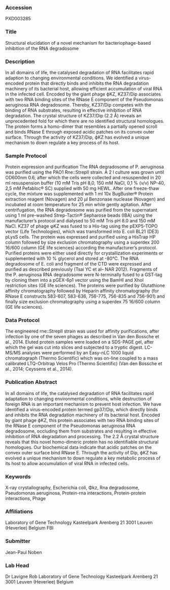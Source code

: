 ### Accession
PXD003285

### Title
Structural elucidation of a novel mechanism for  bacteriophage-based inhibition of the RNA degradosome

### Description
In all domains of life, the catalysed degradation of RNA facilitates rapid adaption to changing environmental conditions. We identified a virus-encoded protein that directly binds and inhibits the RNA degradation machinery of its bacterial host, allowing efficient accumulation of viral RNA in the infected cell. Encoded by the giant phage фKZ, KZ37/Dip associates with two RNA binding sites of the RNase E component of the Pseudomonas aeruginosa RNA degradosome. Thereby, KZ37/Dip competes with the binding of RNA substrates, resulting in effective inhibition of RNA degradation. The crystal structure of KZ37/Dip (2.2 Å) reveals an unprecedented fold for which there are no identified structural homologues. The protein forms a homo-dimer that resembles a partially opened scroll and binds RNase E through exposed acidic patches on its convex outer surface. Through the activity of KZ37/Dip, фKZ has evolved a unique mechanism to down regulate a key process of its host.

### Sample Protocol
Protein expression and purification The RNA degradosome of P. aeruginosa was purified using the PAO1 Rne::StrepII strain. A 2 l culture was grown until OD600nm 0.6, after which the cells were collected and resuspended in 20 ml resuspension buffer (10 mM Tris pH 8,0, 150 mM NaCl, 0,1 % (v/v) NP-40, 2,5 mM Pefabloc® SC) supplied with 50 mg HEWL. After one freeze-thaw cycle, the mixture was supplemented with 1 ml 10x BugBuster® Protein extraction reagent (Novagen) and 20 µl Benzonase nuclease (Novagen) and incubated at room temperature for 25 min while gently agitation. After centrifugation, the RNA degradosome was purified from the supernatant using 1 ml pre-washed Strep-Tactin® Sepharose beads (IBA) using the manufacturer’s protocol and dialysed to 50 mM Tris pH 8.0 and 150 mM NaCl. KZ37 of phage φKZ was fused to a His-tag using the pEXP5-TOPO vector (Life Technologies), which was transformed into E. coli BL21 (DE3) pLysS cells. The protein was expressed and purified using a HisTrap HP column followed by size exclusion chromatography using a superdex 200 16/600 column (GE life sciences) according the manufacturer’s protocol. Purified proteins were either used directly for crystallization experiments or supplemented with 10 % glycerol and stored at -80°C.  The RNA degradosome of E. coli and fragment of the CTD were expressed and purified as described previously (Tsai YC et al– NAR 2012).  Fragments of the P. aeruginosa RNA degradosome were N-terminally fused to a GST-tag by cloning them into a pGEX-6p1 vector using the BamHI and XhoI restriction sites (GE life sciences). The proteins were purified by Glutathione affinity chromatography followed by Heparin affinity chromatography (for RNase E constructs 583-607, 583-636, 756-775, 756-835 and 756-901) and finally size exclusion chromatography using a superdex 75 16/600 column (GE life sciences).

### Data Protocol
The engineered rne::StrepII strain was used for affinity purifications, after infection by one of the seven phages as described in Van den Bossche et al., 2014. Eluted protein samples were loaded on a SDS-PAGE gel, after which the gel was cut into slices and subjected to a tryptic digest. LC-MS/MS analyses were performed by an Easy-nLC 1000 liquid chromatograph (Thermo Scientific) which was on-line coupled to a mass calibrated LTQ-Orbitrap Velos Pro (Thermo Scientific) (Van den Bossche et al., 2014; Ceyssens et al., 2014).

### Publication Abstract
In all domains of life, the catalysed degradation of RNA facilitates rapid adaptation to changing environmental conditions, while destruction of foreign RNA is an important mechanism to prevent host infection. We have identified a virus-encoded protein termed gp37/Dip, which directly binds and inhibits the RNA degradation machinery of its bacterial host. Encoded by giant phage &#x444;KZ, this protein associates with two RNA binding sites of the RNase E component of the Pseudomonas aeruginosa RNA degradosome, occluding them from substrates and resulting in effective inhibition of RNA degradation and processing. The 2.2 &#xc5; crystal structure reveals that this novel homo-dimeric protein has no identifiable structural homologues. Our biochemical data indicate that acidic patches on the convex outer surface bind RNase E. Through the activity of Dip, &#x444;KZ has evolved a unique mechanism to down regulate a key metabolic process of its host to allow accumulation of viral RNA in infected cells.

### Keywords
X-ray crystallography, Escherichia coli, Φkz, Rna degradosome, Pseudomonas aeruginosa, Protein-rna interactions, Protein-protein interactions, Phage

### Affiliations
Laboratory of Gene Technology   Kasteelpark Arenberg 21   3001 Leuven (Heverlee)   Belgium
FBI

### Submitter
Jean-Paul Noben

### Lab Head
Dr Lavigne Rob
Laboratory of Gene Technology   Kasteelpark Arenberg 21   3001 Leuven (Heverlee)   Belgium


